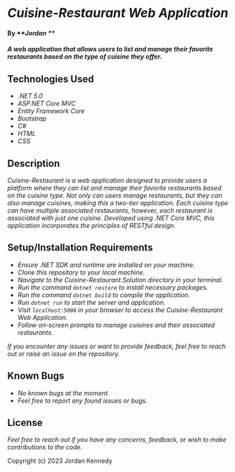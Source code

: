 # _Cuisine-Restaurant Web Application_

#### By _**Jordan **_

#### _A web application that allows users to list and manage their favorite restaurants based on the type of cuisine they offer._

## Technologies Used

* _.NET 5.0_
* _ASP.NET Core MVC_
* _Entity Framework Core_
* _Bootstrap_
* _C#_
* _HTML_
* _CSS_

## Description

_Cuisine-Restaurant is a web application designed to provide users a platform where they can list and manage their favorite restaurants based on the cuisine type. Not only can users manage restaurants, but they can also manage cuisines, making this a two-tier application. Each cuisine type can have multiple associated restaurants, however, each restaurant is associated with just one cuisine. Developed using .NET Core MVC, this application incorporates the principles of RESTful design._

## Setup/Installation Requirements

* _Ensure .NET SDK and runtime are installed on your machine._
* _Clone this repository to your local machine._
* _Navigate to the Cuisine-Restaurant.Solution directory in your terminal._
* _Run the command `dotnet restore` to install necessary packages._
* _Run the command `dotnet build` to compile the application._
* _Run `dotnet run` to start the server and application._
* _Visit `localhost:5000` in your browser to access the Cuisine-Restaurant Web Application._
* _Follow on-screen prompts to manage cuisines and their associated restaurants._

_If you encounter any issues or want to provide feedback, feel free to reach out or raise an issue on the repository._

## Known Bugs

* _No known bugs at the moment._
* _Feel free to report any found issues or bugs._

## License

_Feel free to reach out if you have any concerns, feedback, or wish to make contributions to the code._

Copyright (c) 2023 Jordan Kennedy


